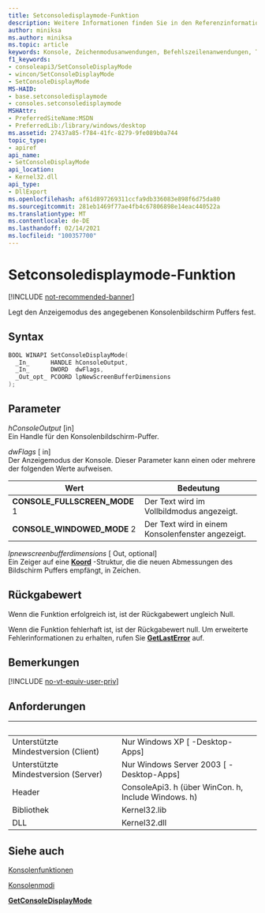 ```yaml
---
title: Setconsoledisplaymode-Funktion
description: Weitere Informationen finden Sie in den Referenzinformationen zur setconsoledisplaymode-Funktion, mit der der Anzeigemodus des angegebenen Konsolenbildschirm Puffers festgelegt wird.
author: miniksa
ms.author: miniksa
ms.topic: article
keywords: Konsole, Zeichenmodusanwendungen, Befehlszeilenanwendungen, Terminalanwendungen, Konsolen-API
f1_keywords:
- consoleapi3/SetConsoleDisplayMode
- wincon/SetConsoleDisplayMode
- SetConsoleDisplayMode
MS-HAID:
- base.setconsoledisplaymode
- consoles.setconsoledisplaymode
MSHAttr:
- PreferredSiteName:MSDN
- PreferredLib:/library/windows/desktop
ms.assetid: 27437a85-f784-41fc-8279-9fe089b0a744
topic_type:
- apiref
api_name:
- SetConsoleDisplayMode
api_location:
- Kernel32.dll
api_type:
- DllExport
ms.openlocfilehash: af61d897269311ccfa9db336083e898f6d75da80
ms.sourcegitcommit: 281eb1469f77ae4fb4c67806898e14eac440522a
ms.translationtype: MT
ms.contentlocale: de-DE
ms.lasthandoff: 02/14/2021
ms.locfileid: "100357700"
---
```

# <a name="setconsoledisplaymode-function"></a>Setconsoledisplaymode-Funktion

[!INCLUDE [not-recommended-banner](./includes/not-recommended-banner.md)]

Legt den Anzeigemodus des angegebenen Konsolenbildschirm Puffers fest.

## <a name="syntax"></a>Syntax

```C
BOOL WINAPI SetConsoleDisplayMode(
  _In_      HANDLE hConsoleOutput,
  _In_      DWORD  dwFlags,
  _Out_opt_ PCOORD lpNewScreenBufferDimensions
);
```

## <a name="parameters"></a>Parameter

*hConsoleOutput* \[in\]  
Ein Handle für den Konsolenbildschirm-Puffer.

*dwFlags* \[ in\]  
Der Anzeigemodus der Konsole. Dieser Parameter kann einen oder mehrere der folgenden Werte aufweisen.

| Wert | Bedeutung |
|-|-|
| **CONSOLE_FULLSCREEN_MODE** 1 | Der Text wird im Vollbildmodus angezeigt. |
| **CONSOLE_WINDOWED_MODE** 2 | Der Text wird in einem Konsolenfenster angezeigt. |

*lpnewscreenbufferdimensions* \[ Out, optional\]  
Ein Zeiger auf eine [**Koord**](coord-str.md) -Struktur, die die neuen Abmessungen des Bildschirm Puffers empfängt, in Zeichen.

## <a name="return-value"></a>Rückgabewert

Wenn die Funktion erfolgreich ist, ist der Rückgabewert ungleich Null.

Wenn die Funktion fehlerhaft ist, ist der Rückgabewert null. Um erweiterte Fehlerinformationen zu erhalten, rufen Sie [**GetLastError**](/windows/win32/api/errhandlingapi/nf-errhandlingapi-getlasterror) auf.

## <a name="remarks"></a>Bemerkungen

[!INCLUDE [no-vt-equiv-user-priv](./includes/no-vt-equiv-user-priv.md)]

## <a name="requirements"></a>Anforderungen

| &nbsp; | &nbsp; |
|-|-|
| Unterstützte Mindestversion (Client) | Nur Windows XP \[ -Desktop-Apps\] |
| Unterstützte Mindestversion (Server) | Nur Windows Server 2003 \[ -Desktop-Apps\] |
| Header | ConsoleApi3. h (über WinCon. h, Include Windows. h) |
| Bibliothek | Kernel32.lib |
| DLL | Kernel32.dll |

## <a name="see-also"></a>Siehe auch

[Konsolenfunktionen](console-functions.md)

[Konsolenmodi](console-modes.md)

[**GetConsoleDisplayMode**](getconsoledisplaymode.md)